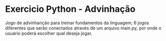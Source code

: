 # Exercicio Python - Advinhação

Jogo de advinhanção para treinar fundamentos da linguagem;
6 jogos diferentes que serão conectados através de um arquivo main.py, por onde o usuário poderá escolher qual deseja jogar.

